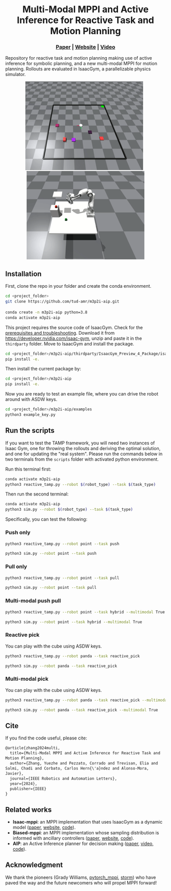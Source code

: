 <p align="center">
    <h1 align="center">Multi-Modal MPPI and Active Inference for Reactive Task and Motion Planning</h1>
    <h3 align="center"><a href="https://arxiv.org/abs/2312.02328">Paper</a> | <a href="https://autonomousrobots.nl/paper_websites/m3p2i-aip">Website</a> | <a href="https://www.youtube.com/watch?v=y2CTgv6hxVI&t=2s">Video</a> </h3>
</p>

Repository for reactive task and motion planning making use of active inference for symbolic planning, and a new multi-modal MPPI for motion planning. Rollouts are evaluated in IsaacGym, a parallelizable physics simulator.

<p align="center">
    <img src="./src/m3p2i_aip/assets/images/m3p2i_1corner.gif" alt="001" width=370 /> &nbsp; <img src="./src/m3p2i_aip/assets/images/m3p2i_pick_with_obs.gif" alt="002" width=370 />
</p>


## Installation
First, clone the repo in your folder and create the conda environment. 
````bash
cd <project_folder>
git clone https://github.com/tud-amr/m3p2i-aip.git

conda create -n m3p2i-aip python=3.8
conda activate m3p2i-aip
````

This project requires the source code of IsaacGym. Check for the [prerequisites and troubleshooting](https://github.com/tud-amr/m3p2i-aip/blob/master/thirdparty/README.md). Download it from https://developer.nvidia.com/isaac-gym, unzip and paste it in the `thirdparty` folder. Move to IsaacGym and install the package.
````bash
cd <project_folder>/m3p2i-aip/thirdparty/IsaacGym_Preview_4_Package/isaacgym/python
pip install -e. 
````

Then install the current package by:
````bash
cd <project_folder>/m3p2i-aip
pip install -e. 
````

Now you are ready to test an example file, where you can drive the robot around with ASDW keys.

````bash
cd <project_folder>/m3p2i-aip/examples
python3 example_key.py
````

## Run the scripts

If you want to test the TAMP framework, you will need two instances of Isaac Gym, one for throwing the rollouts and deriving the optimal solution, and one for updating the "real system". Please run the commands below in two terminals from the `scripts` folder with activated python environment.

Run this terminal first:
````bash
conda activate m3p2i-aip
python3 reactive_tamp.py --robot $(robot_type) --task $(task_type)
````

Then run the second terminal:
````bash
conda activate m3p2i-aip
python3 sim.py --robot $(robot_type) --task $(task_type)
````

Specifically, you can test the following:

### Push only
````bash
python3 reactive_tamp.py --robot point --task push
````

````bash
python3 sim.py --robot point --task push
````

### Pull only
````bash
python3 reactive_tamp.py --robot point --task pull
````

````bash
python3 sim.py --robot point --task pull
````

### Multi-modal push pull
````bash
python3 reactive_tamp.py --robot point --task hybrid --multimodal True
````

````bash
python3 sim.py --robot point --task hybrid --multimodal True
````

### Reactive pick
You can play with the cube using ASDW keys.
````bash 
python3 reactive_tamp.py --robot panda --task reactive_pick
````

````bash 
python3 sim.py --robot panda --task reactive_pick
````

### Multi-modal pick
You can play with the cube using ASDW keys.
````bash 
python3 reactive_tamp.py --robot panda --task reactive_pick --multimodal True
````

````bash 
python3 sim.py --robot panda --task reactive_pick --multimodal True
````

## Cite

If you find the code useful, please cite:
```
@article{zhang2024multi,
  title={Multi-Modal MPPI and Active Inference for Reactive Task and Motion Planning},
  author={Zhang, Yuezhe and Pezzato, Corrado and Trevisan, Elia and Salmi, Chadi and Corbato, Carlos Hern{\'a}ndez and Alonso-Mora, Javier},
  journal={IEEE Robotics and Automation Letters},
  year={2024},
  publisher={IEEE}
}
```

## Related works

* **Isaac-mppi**: an MPPI implementation that uses IsaacGym as a dynamic model ([paper](https://arxiv.org/abs/2307.09105), [website](https://sites.google.com/view/mppi-isaac/), [code](https://github.com/tud-airlab/mppi-isaac)).
* **Biased-mppi**: an MPPI implementation whose sampling distribution is informed with ancillary controllers ([paper](https://ieeexplore.ieee.org/document/10520879), [website](https://autonomousrobots.nl/paper_websites/biased-mppi), [code](https://github.com/eliatrevisan/biased-mppi)).
* **AIP**: an Active Inference planner for decision making ([paper](https://ieeexplore.ieee.org/document/10004745), [video](https://www.youtube.com/watch?v=dEjXu-sD1SI), [code](https://github.com/cpezzato/decision_making)).

## Acknowledgment

We thank the pioneers (Grady Williams, [pytorch_mppi](https://github.com/UM-ARM-Lab/pytorch_mppi), [storm](https://github.com/NVlabs/storm)) who have paved the way and the future newcomers who will propel MPPI forward! 